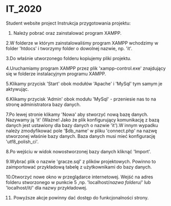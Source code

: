 # IT_2020
Student website project
Instrukcja przygotowania projektu:
1. Należy pobrać oraz zainstalować program XAMPP.
 
2.W folderze w którym zainstalowaliśmy program XAMPP wchodzimy w folder 'htdocs' i tworzymy folder o dowolnej nazwie, np. 'it'.

3.Do właśnie utworzonego folderu kopiujemy pliki projektu.

4.Uruchamiamy program XAMPP przez plik 'xampp-control.exe' znajdujący się w folderze instalacyjnym programu XAMPP.

5.Klikamy przycisk 'Start' obok modułów 'Apache' i 'MySql' tym samym je aktywując.

6.Klikamy przycisk 'Admin' obok modułu 'MySql' - przeniesie nas to na stronę administratora bazy danych.

7.Po lewej stronie klikamy 'Nowa' aby stworzyć nową bazę danych. Nazywamy ją 'it' (Ważne! Jako że plik konfigurujący komunikację z bazą danych jest ustawiony dla bazy danych o nazwie 'it').W innym wypadku należy zmodyfikować pole '$db_name' w pliku 'connect.php' na nazwę stworzonej właśnie bazy danych. Baza danych musi mieć konfigurację 'utf8_polish_ci'.

8.Po wejściu w widok nowostworzonej bazy danych kliknąć 'Import'.

9.Wybrać plik o nazwie 'gracze.sql' z plików projektowych. Powinno to zaimportować przykładową tabelę z użytkownikami do bazy danych.

10.Otworzyć nowe okno w przeglądarce internetowej. Wejść na adres folderu stworzonego w punkcie 5 ,np. 'localhost/*nazwa folderu*/' lub 'localhost/it/' dla nazwy przykładowej.

11. Powyższe akcje powinny dać dostęp do funkcjonalności strony.

